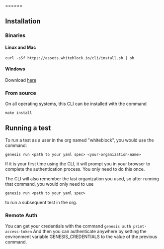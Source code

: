 ======

## Installation

### Binaries

#### Linux and Mac

```
curl -sSf https://assets.whiteblock.io/cli/install.sh | sh
```

#### Windows
Download [here](https://assets.whiteblock.io/cli/bin/windows/amd64/genesis.exe)

### From source

On all operating systems, this CLI can be installed with the command

```
make install
```

## Running a test
To run a test as a user in the org named "whiteblock", you would use the command:

```
genesis run <path to your yaml spec> <your-organization-name>
```

If it is your first time using the CLI, it will prompt you in your browser to complete the authentication process. You only need to do this once.


The CLI will also remember the last organization you used, so after running that command, you would only need to use

```
genesis run <path to your yaml spec>
```

to run a subsequent test in the org.


### Remote Auth
You can get your credentials with the command `genesis auth print-access-token`
And then you can authenticate anywhere by setting the environment variable GENESIS_CREDENTIALS to the value of the previous command.
